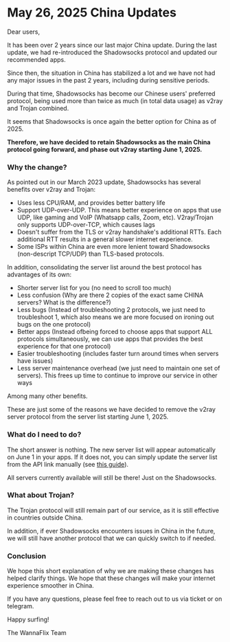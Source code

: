 # May 26, 2025 China Updates

Dear users,

It has been over 2 years since our last major China update. During the last update, we had re-introduced the Shadowsocks protocol and updated our recommended apps.&#x20;

Since then, the situation in China has stabilized a lot and we have not had any major issues in the past 2 years, including during sensitive periods.&#x20;

During that time, Shadowsocks has become our Chinese users' preferred protocol, being used more than twice as much (in total data usage) as v2ray and Trojan combined.&#x20;

It seems that Shadowsocks is once again the better option for China as of 2025.&#x20;

**Therefore, we have decided to retain Shadowsocks as the main China protocol going forward, and phase out v2ray starting June 1, 2025.**

### **Why the change?**

As pointed out in our March 2023 update, Shadowsocks has several benefits over v2ray and Trojan:

* Uses less CPU/RAM, and provides better battery life
* Support UDP-over-UDP. This means better experience on apps that use UDP, like gaming and VoIP (Whatsapp calls, Zoom, etc). V2ray/Trojan only supports UDP-over-TCP, which causes lags
* Doesn't suffer from the TLS or v2ray handshake's additional RTTs. Each additional RTT results in a general slower internet experience.
* Some ISPs within China are even more lenient toward Shadowsocks (non-descript TCP/UDP) than TLS-based protocols.

In addition, consolidating the server list around the best protocol has advantages of its own:

* Shorter server list for you (no need to scroll too much)
* Less confusion (Why are there 2 copies of the exact same CHINA servers? What is the difference?)
* Less bugs (Instead of troubleshooting 2 protocols, we just need to troubleshoot 1, which also means we are more focused on ironing out bugs on the one protocol)
* Better apps (Instead ofbeing forced to choose apps that support ALL protocols simultaneously, we can use apps that provides the best experience for that one protocol)
* Easier troubleshooting (includes faster turn around times when servers have issues)
* Less server maintenance overhead (we just need to maintain one set of servers). This frees up time to continue to improve our service in other ways

Among many other benefits.&#x20;

These are just some of the reasons we have decided to remove the v2ray server protocol from the server list starting June 1, 2025.

### What do I need to do?&#x20;

The short answer is nothing. The new server list will appear automatically on June 1 in your apps. If it does not, you can simply update the server list from the API link manually (see [this guide](../faq/updating-the-server-list.md)).&#x20;

All servers currently available will still be there! Just on the Shadowsocks.

### **What about Trojan?**

The Trojan protocol will still remain part of our service, as it is still effective in countries outside China.&#x20;

In addition, if ever Shadowsocks encounters issues in China in the future, we will still have another protocol that we can quickly switch to if needed.&#x20;

### Conclusion

We hope this short explanation of why we are making these changes has helped clarify things. We hope that these changes will make your internet experience smoother in China.&#x20;

If you have any questions, please feel free to reach out to us via ticket or on telegram.&#x20;

Happy surfing!

The WannaFlix Team




